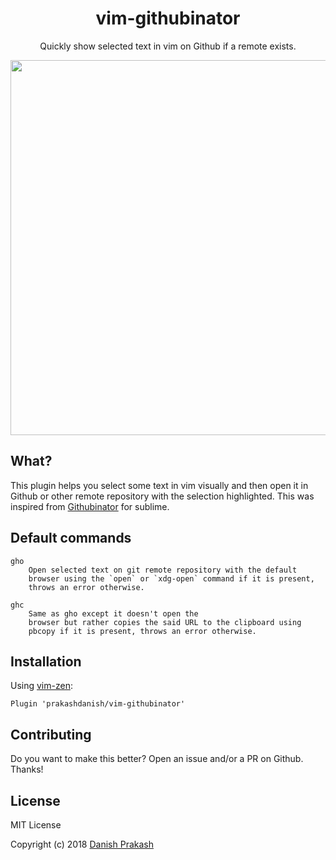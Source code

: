 <h1 align="center">vim-githubinator</h1>
<p align="center">Quickly show selected text in vim on Github if a remote exists.</p>
<p align="center">
<img src="https://i.imgur.com/vNHTTcJ.gif" height="600">
</p>

## What?
This plugin helps you select some text in vim visually and then open it in Github or other remote repository with the selection highlighted.
This was inspired from [Githubinator](https://github.com/ehamiter/GitHubinator) for sublime.

## Default commands
```text
gho
    Open selected text on git remote repository with the default
    browser using the `open` or `xdg-open` command if it is present,
    throws an error otherwise.

ghc
    Same as gho except it doesn't open the
    browser but rather copies the said URL to the clipboard using
    pbcopy if it is present, throws an error otherwise.
```

## Installation
Using [vim-zen](https://github.com/prakashdanish/vim-zen):
```vim
Plugin 'prakashdanish/vim-githubinator'
```

## Contributing
Do you want to make this better? Open an issue and/or a PR on Github. Thanks!

## License
MIT License

Copyright (c) 2018 [Danish Prakash](https://github.com/prakashdanish)
